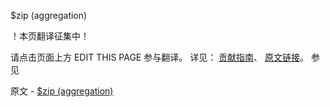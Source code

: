  $zip (aggregation)

 ！本页翻译征集中！

请点击页面上方 EDIT THIS PAGE 参与翻译。
详见：
[贡献指南]( https://github.com/JinMuInfo/MongoDB-Manual-zh/blob/master/CONTRIBUTING.md )、
[原文链接](  https://docs.mongodb.com/manual/reference/operator/aggregation/zip/  )。
 参见

原文 - [$zip (aggregation)]( https://docs.mongodb.com/manual/reference/operator/aggregation/zip/ )

